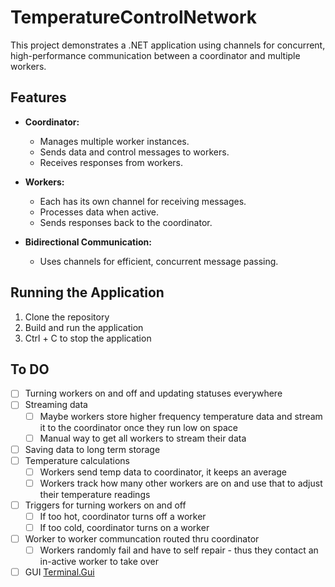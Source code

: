 # TemperatureControlNetwork

This project demonstrates a .NET application using channels for concurrent, high-performance communication between a coordinator and multiple workers.

## Features

- **Coordinator:**
  - Manages multiple worker instances.
  - Sends data and control messages to workers.
  - Receives responses from workers.

- **Workers:**
  - Each has its own channel for receiving messages.
  - Processes data when active.
  - Sends responses back to the coordinator.

- **Bidirectional Communication:**
  - Uses channels for efficient, concurrent message passing.

## Running the Application

1. Clone the repository
2. Build and run the application
3. Ctrl + C to stop the application


## To DO

- [ ] Turning workers on and off and updating statuses everywhere
- [ ] Streaming data
	- [ ] Maybe workers store higher frequency temperature data and stream it to the coordinator once they run low on space
	- [ ] Manual way to get all workers to stream their data
- [ ] Saving data to long term storage
- [ ] Temperature calculations
	- [ ] Workers send temp data to coordinator, it keeps an average 
	- [ ] Workers track how many other workers are on and use that to adjust their temperature readings
- [ ] Triggers for turning workers on and off
	- [ ] If too hot, coordinator turns off a worker
	- [ ] If too cold, coordinator turns on a worker
- [ ] Worker to worker communcation routed thru coordinator
	- [ ] Workers randomly fail and have to self repair - thus they contact an in-active worker to take over
- [ ] GUI [Terminal.Gui](https://gui-cs.github.io/Terminal.Gui/index.html)